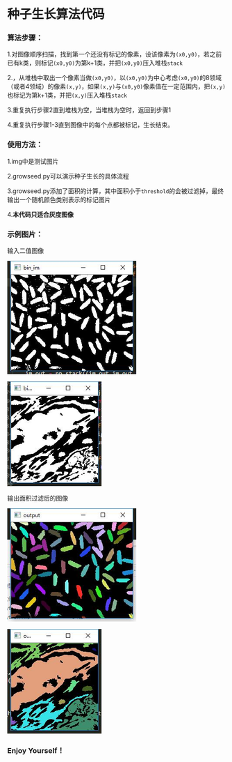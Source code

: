 # 种子生长算法代码

### 算法步骤：

1.对图像顺序扫描，找到第一个还没有标记的像素，设该像素为`(x0,y0)`，若之前已有k类，则标记`(x0,y0)`为第k+1类，并把`(x0,y0)`压入堆栈`stack`

2.，从堆栈中取出一个像素当做`(x0,y0)`，以`(x0,y0)`为中心考虑`(x0,y0)`的8领域（或者4领域）的像素`(x,y)`，如果`(x,y)`与`(x0,y0)`像素值在一定范围内，把`(x,y)`也标记为第k+1类，并把`(x,y)`压入堆栈`stack`

3.重复执行步骤2直到堆栈为空，当堆栈为空时，返回到步骤1

4.重复执行步骤1-3直到图像中的每个点都被标记，生长结束。

### 使用方法：

1.img中是测试图片

2.growseed.py可以演示种子生长的具体流程

3.growseed.py添加了面积的计算，其中面积小于`threshold`的会被过滤掉，最终输出一个随机颜色类别表示的标记图片

4.**本代码只适合灰度图像**

### 示例图片：

输入二值图像

![](demo/demo1.jpg)

![](demo/demo2.jpg)

输出面积过滤后的图像



![](demo/demo3.jpg)

![](demo/demo4.jpg)


### Enjoy Yourself！

